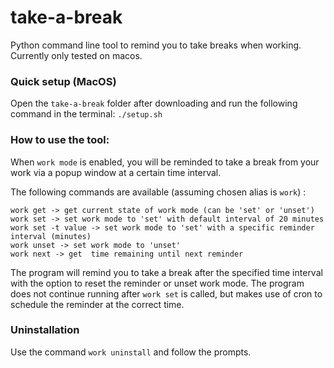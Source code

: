 # take-a-break

Python command line tool to remind you to take breaks when working. Currently only tested on macos.

### Quick setup (MacOS)

Open the `take-a-break` folder after downloading and run the following command in the terminal: `./setup.sh`

### How to use the tool:

When `work mode` is enabled, you will be reminded to take a break from your work via a popup window at a certain time interval.

The following commands are available (assuming chosen alias is `work`) :

```
work get -> get current state of work mode (can be 'set' or 'unset')
work set -> set work mode to 'set' with default interval of 20 minutes
work set -t value -> set work mode to 'set' with a specific reminder interval (minutes)
work unset -> set work mode to 'unset'
work next -> get  time remaining until next reminder
```

The program will remind you to take a break after the specified time interval with the option to reset the reminder or unset work mode. The program does not continue running after `work set` is called, but makes use of cron to schedule the reminder at the correct time.

### Uninstallation

Use the command `work uninstall` and follow the prompts.
